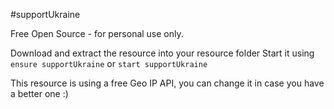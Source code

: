 #supportUkraine

Free Open Source - for personal use only.

Download and extract the resource into your resource folder
Start it using `ensure supportUkraine` or `start supportUkraine`

This resource is using a free Geo IP API, you can change it in case you have a better one :)
